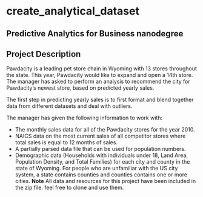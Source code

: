 # create_analytical_dataset
## **Predictive Analytics for Business nanodegree**
## **Project Description**
Pawdacity is a leading pet store chain in Wyoming with 13 stores throughout the state. This year, Pawdacity would like to expand and open a 14th store. The manager has asked  to perform an analysis to recommend the city for Pawdacity’s newest store, based on predicted yearly sales.


The first step in predicting yearly sales is to first format and blend together data from different datasets and deal with outliers.

The manager has given the following information to work with:

- The monthly sales data for all of the Pawdacity stores for the year 2010.
- NAICS data on the most current sales of all competitor stores where total sales is equal to 12 months of sales. 
- A partially parsed data file that can be used for population numbers. 
- Demographic data (Households with individuals under 18, Land Area, Population Density, and Total Families) for each city and county in the state of Wyoming. For people who are unfamiliar with the US city system, a state contains counties and counties contains one or more cities.
**Note**
All data and resources for this project have been included in the zip file. feel free to clone and use them.

